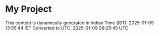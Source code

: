 # My Project

This content is dynamically generated in Indian Time (IST): 2025-01-09 13:55:44 IST
Converted to UTC: 2025-01-09 08:25:45 UTC
